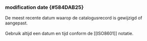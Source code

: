 ### modification date {#584DAB25}
De meest recente datum waarop de catalogusrecord is gewijzigd of aangepast.
<br/>
<br/>
Gebruik altijd een datum en tijd conform de [[ISO8601]] notatie.
